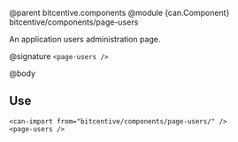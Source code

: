@parent bitcentive.components
@module {can.Component} bitcentive/components/page-users <page-users>

An application users administration page.

@signature `<page-users />`

@body

## Use

```
<can-import from="bitcentive/components/page-users/" />
<page-users />
```
